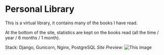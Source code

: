 #   Personal Library 
This is a virtual library, it contains many of the books I have read. 

At the bottom of the site, statistics are kept on the books read (all the time / year / 6 months / 1 month).

Stack: Django, Gunicorn, Nginx, PostgreSQL
  *Site Preview:*
![This image](https://github.com/om04an/myprojectdir/blob/1598c80371a097797164e317076bf44ec68780d7/WM-Screenshots-20230112223318.png)
